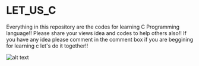 # LET_US_C
Everything in this repository are the codes for learning C Programming language!!
Please share your views idea and codes to help others also!!
If you have any idea
please comment in the comment box
if you are beggining for learning c let's do it together!!


![alt text](http://github.com/Nikesh-Bedari/LET_US_C/to/img.png)
